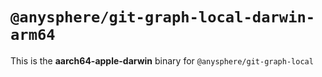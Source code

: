 # `@anysphere/git-graph-local-darwin-arm64`

This is the **aarch64-apple-darwin** binary for `@anysphere/git-graph-local`
